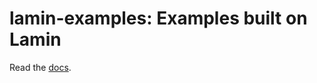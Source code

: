 # lamin-examples: Examples built on Lamin

Read the [docs](https://lamin-examples-ddcd.netlify.app/docs/lamin-examples/).
